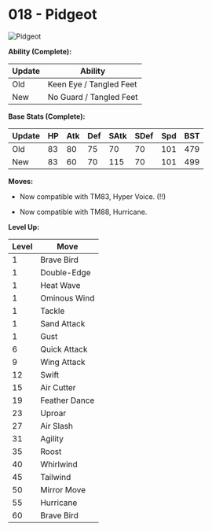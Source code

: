 # 018 - Pidgeot
![][018]

**Ability (Complete):**

Update | Ability
---    | ---
Old    | Keen Eye / Tangled Feet
New    | No Guard / Tangled Feet

**Base Stats (Complete):**

Update | HP | Atk | Def | SAtk | SDef | Spd | BST
---    | ---| --- | --- | ---  | ---  | --- | ---
Old    | 83 |  80 |  75 |  70  |  70  |  101  |  479
New    | 83 |  60 |  70 |  115  |  70  |  101  |  499

**Moves:**

 - Now compatible with TM83, Hyper Voice. (!!)

 - Now compatible with TM88, Hurricane.

**Level Up:**

Level | Move
---   | ---
  1   | Brave Bird
  1   | Double-Edge
  1   | Heat Wave
  1   | Ominous Wind
  1   | Tackle
  1   | Sand Attack
  1   | Gust
  6   | Quick Attack
  9   | Wing Attack
 12   | Swift
 15   | Air Cutter
 19   | Feather Dance
 23   | Uproar
 27   | Air Slash
 31   | Agility
 35   | Roost
 40   | Whirlwind
 45   | Tailwind
 50   | Mirror Move
 55   | Hurricane
 60   | Brave Bird



[018]: https://raw.githubusercontent.com/PokeAPI/sprites/master/sprites/pokemon/18.png "Pidgeot"
